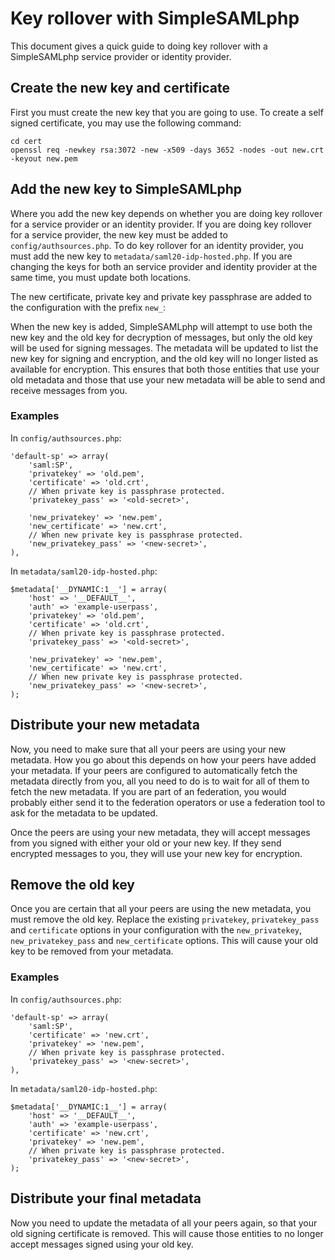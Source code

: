 Key rollover with SimpleSAMLphp
===============================

This document gives a quick guide to doing key rollover with a SimpleSAMLphp service provider or identity provider.


Create the new key and certificate
----------------------------------

First you must create the new key that you are going to use.
To create a self signed certificate, you may use the following command:

    cd cert
    openssl req -newkey rsa:3072 -new -x509 -days 3652 -nodes -out new.crt -keyout new.pem


Add the new key to SimpleSAMLphp
--------------------------------

Where you add the new key depends on whether you are doing key rollover for a service provider or an identity provider.
If you are doing key rollover for a service provider, the new key must be added to `config/authsources.php`.
To do key rollover for an identity provider, you must add the new key to `metadata/saml20-idp-hosted.php`.
If you are changing the keys for both an service provider and identity provider at the same time, you must update both locations.

The new certificate, private key and private key passphrase are added to the configuration with the prefix `new_`:

When the new key is added, SimpleSAMLphp will attempt to use both the new key and the old key for decryption of messages, but only the old key will be used for signing messages.
The metadata will be updated to list the new key for signing and encryption, and the old key will no longer listed as available for encryption.
This ensures that both those entities that use your old metadata and those that use your new metadata will be able to send and receive messages from you.


### Examples

In `config/authsources.php`:

    'default-sp' => array(
        'saml:SP',
        'privatekey' => 'old.pem',
        'certificate' => 'old.crt',
        // When private key is passphrase protected.
        'privatekey_pass' => '<old-secret>',

        'new_privatekey' => 'new.pem',
        'new_certificate' => 'new.crt',
        // When new private key is passphrase protected.
        'new_privatekey_pass' => '<new-secret>',
    ),

In `metadata/saml20-idp-hosted.php`:

    $metadata['__DYNAMIC:1__'] = array(
        'host' => '__DEFAULT__',
        'auth' => 'example-userpass',
        'privatekey' => 'old.pem',
        'certificate' => 'old.crt',
        // When private key is passphrase protected.
        'privatekey_pass' => '<old-secret>',

        'new_privatekey' => 'new.pem',
        'new_certificate' => 'new.crt',
        // When new private key is passphrase protected.
        'new_privatekey_pass' => '<new-secret>',
    );


Distribute your new metadata
----------------------------

Now, you need to make sure that all your peers are using your new metadata.
How you go about this depends on how your peers have added your metadata.
If your peers are configured to automatically fetch the metadata directly from you, all you need to do is to wait for all of them to fetch the new metadata.
If you are part of an federation, you would probably either send it to the federation operators or use a federation tool to ask for the metadata to be updated.

Once the peers are using your new metadata, they will accept messages from you signed with either your old or your new key.
If they send encrypted messages to you, they will use your new key for encryption.


Remove the old key
------------------

Once you are certain that all your peers are using the new metadata, you must remove the old key.
Replace the existing `privatekey`, `privatekey_pass` and `certificate` options in your configuration with the `new_privatekey`, `new_privatekey_pass` and `new_certificate` options.
This will cause your old key to be removed from your metadata.

### Examples

In `config/authsources.php`:

    'default-sp' => array(
        'saml:SP',
        'certificate' => 'new.crt',
        'privatekey' => 'new.pem',
        // When private key is passphrase protected.
        'privatekey_pass' => '<new-secret>',
    ),

In `metadata/saml20-idp-hosted.php`:

    $metadata['__DYNAMIC:1__'] = array(
        'host' => '__DEFAULT__',
        'auth' => 'example-userpass',
        'certificate' => 'new.crt',
        'privatekey' => 'new.pem',
        // When private key is passphrase protected.
        'privatekey_pass' => '<new-secret>',
    );



Distribute your final metadata
------------------------------

Now you need to update the metadata of all your peers again, so that your old signing certificate is removed.
This will cause those entities to no longer accept messages signed using your old key.
